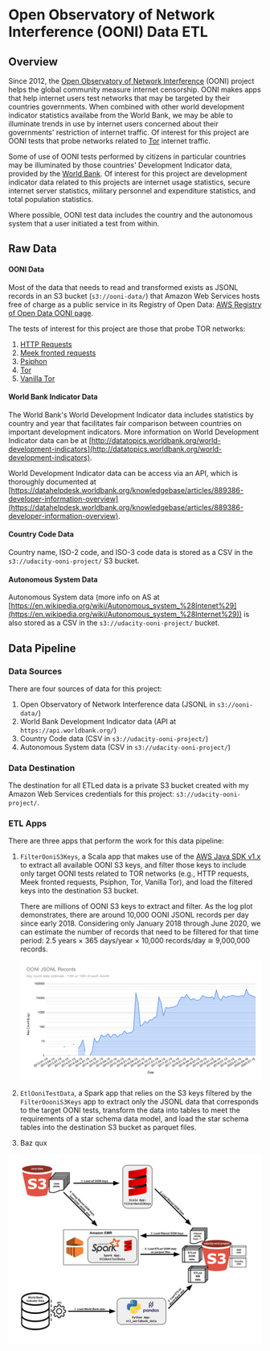 # Open Observatory of Network Interference (OONI) Data ETL


## Overview

Since 2012, the [Open Observatory of Network Interference](https://ooni.org) (OONI) project helps the global community measure internet censorship. OONI makes apps that help internet users test networks that may be targeted by their countries governments.  When combined with other world development indicator statistics availabe from the World Bank, we may be able to illuminate trends in use by internet users concerned about their governments' restriction of internet traffic. Of interest for this project are OONI tests that probe networks related to [Tor](https://www.torproject.org/) internet traffic.

Some of use of OONI tests performed by citizens in particular countries may be illuminated by those countries' Development Indicator data, provided by the [World Bank](https://www.worldbank.org/). Of interest for this project are development indicator data related to this projects are internet usage statistics, secure internet server statistics, military personnel and expenditure statistics, and total population statistics.

Where possible, OONI test data includes the country and the autonomous system that a user initiated a test from within.


## Raw Data

#### OONI Data
 
Most of the data that needs to read and transformed exists as JSONL records in an S3 bucket (`s3://ooni-data/`) that Amazon Web Services hosts free of charge as a public service in its Registry of Open Data: [AWS Registry of Open Data OONI page](https://registry.opendata.aws/ooni/). 

The tests of interest for this project are those that probe TOR networks:

1. [HTTP Requests](https://ooni.org/nettest/http-requests/)
1. [Meek fronted requests](https://ooni.org/nettest/meek-fronted-requests/)
1. [Psiphon](https://ooni.org/nettest/psiphon/)
1. [Tor](https://ooni.org/nettest/tor/)
1. [Vanilla Tor](https://ooni.org/nettest/vanilla-tor/)

#### World Bank Indicator Data

The World Bank's World Development Indicator data includes statistics by country and year that facilitates fair comparison between countries on important development indicators. More information on World Development Indicator data can be at [http://datatopics.worldbank.org/world-development-indicators](http://datatopics.worldbank.org/world-development-indicators). 

World Development Indicator data can be access via an API, which is thoroughly documented at [https://datahelpdesk.worldbank.org/knowledgebase/articles/889386-developer-information-overview](https://datahelpdesk.worldbank.org/knowledgebase/articles/889386-developer-information-overview). 

#### Country Code Data

Country name, ISO-2 code, and ISO-3 code data is stored as a CSV in the `s3://udacity-ooni-project/` S3 bucket.

#### Autonomous System Data

Autonomous System data (more info on AS at [https://en.wikipedia.org/wiki/Autonomous_system_%28Intenet%29](https://en.wikipedia.org/wiki/Autonomous_system_%28Internet%29)) is also stored as a CSV in the `s3://udacity-ooni-project/` bucket.
 

## Data Pipeline

### Data Sources

There are four sources of data for this project:

1. Open Observatory of Network Interference data (JSONL in `s3://ooni-data/`)
2. World Bank Development Indicator data (API at `https://api.worldbank.org/`)
3. Country Code data (CSV in `s3://udacity-ooni-project/`)
4. Autonomous System data (CSV in `s3://udacity-ooni-project/`)

### Data Destination

The destination for all ETLed data is a private S3 bucket created with my Amazon Web Services credentials for this project: `s3://udacity-ooni-project/`.

### ETL Apps

There are three apps that perform the work for this data pipeline:

1. `FilterOoniS3Keys`, a Scala app that makes use of the [AWS Java SDK v1.x](https://docs.aws.amazon.com/sdk-for-java/v1/developer-guide/welcome.html) to extract all available OONI S3 keys, and filter those keys to include only target OONI tests related to TOR networks (e.g., HTTP requests, Meek fronted requests, Psiphon, Tor, Vanilla Tor), and load the filtered keys into the destination S3 bucket.

    There are millions of OONI S3 keys to extract and filter. As the log plot demonstrates, there are around 10,000 OONI JSONL records per day since early 2018. Considering only January 2018 through June 2020, we can estimate the number of records that need to be filtered for that time period: 2.5 years &#215; 365 days/year &#215; 10,000 records/day &#8773; 9,000,000 records.
    
    ![ooni jsonl records count](img/ooni_jsonl_records.svg "ooni jsonl records count")
    
2. `EtlOoniTestData`, a Spark app that relies on the S3 keys filtered by the `FilterOooniS3Keys` app to extract only the JSONL data that corresponds to the target OONI tests, transform the data into tables to meet the requirements of a star schema data model, and load the star schema tables into the destination S3 bucket as parquet files.

3. Baz qux

![capstone project architecture](img/UdacityCapstoneProject.svg "capstone project architecture")


